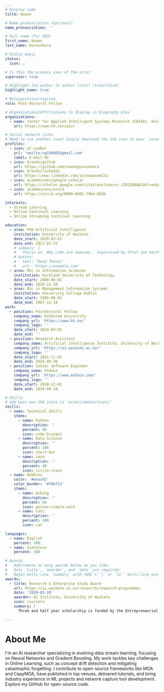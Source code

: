 ```yaml
---
# Display name
title: Nuwan

# Name pronunciation (optional)
name_pronunciation: ''

# Full name (for SEO)
first_name: Nuwan
last_name: Gunasekara

# Status emoji
status:
  icon: ☕️

# Is this the primary user of the site?
superuser: true

# Highlight the author in author lists? (true/false)
highlight_name: true

# Role/position/tagline
role: Post-doctoral Fellow

# Organizations/Affiliations to display in Biography blox
organizations:
  - name: Center for Applied Intelligent Systems Research (CAISR), Halmstad University
    url: https://www.hh.se/caisr

# Social network links
# Need to use another icon? Simply download the SVG icon to your `assets/media/icons/` folder.
profiles:
  - icon: at-symbol
    url: 'mailto:ng198002@gmail.com'
    label: E-mail Me
  - icon: brands/github
    url: https://github.com/nuwangunasekara
  - icon: brands/linkedin
    url: https://www.linkedin.com/in/nuwanamila
  - icon: academicons/google-scholar
    url: https://scholar.google.com/citations?user=c-i292IAAAAJ&hl=en&oi=ao
  - icon: academicons/orcid
    url: https://orcid.org/0000-0002-7964-6036

interests:
  - Stream Learning
  - Online Continual Learning
  - Online Streaming Continual Learning

education:
  - area: PhD Artificial Intelligence
    institution: University of Waikato
    date_start: 2020-03-01
    date_end: 2023-03-31
    # summary: |
    #   Thesis on _Why LLMs are awesome_. Supervised by [Prof Joe Smith](https://example.com). Presented papers at 5 IEEE conferences with the contributions being published in 2 Springer journals.
    # button:
    #   text: 'Read Thesis'
    #   url: 'https://example.com'
  - area: MSc in Information Sciences
    institution: Auckland University of Technology
    date_start: 2008-06-01
    date_end: 2010-12-10
  - area: BSc in Management Information Systems
    institution: University College Dublin
    date_start: 2005-08-01
    date_end: 2007-12-10
work:
  - position: Postdoctoral Fellow
    company_name: Halmstad University
    company_url: 'https://www.hh.se/'
    company_logo: ''
    date_start: 2024-09-01
    date_end: ''
  - position: Research Assistant
    company_name: Artificial Intelligence Institute, University of Waikato
    company_url: 'https://ai.waikato.ac.nz/'
    company_logo: ''
    date_start: 2021-11-01
    date_end: 2024-08-30
  - position: Senior Software Engineer
    company_name: Endace
    company_url: 'https://www.endace.com/'
    company_logo: ''
    date_start: 2010-12-01
    date_end: 2019-08-10

# Skills
# Add your own SVG icons to `assets/media/icons/`
skills:
  - name: Technical Skills
    items:
      - name: Python
        description: ''
        percent: 80
        icon: code-bracket
      - name: Data Science
        description: ''
        percent: 100
        icon: chart-bar
      - name: Java
        description: ''
        percent: 40
        icon: circle-stack
  - name: Hobbies
    color: '#eeac02'
    color_border: '#f0bf23'
    items:
      - name: Hiking
        description: ''
        percent: 60
        icon: person-simple-walk
      - name: Cats
        description: ''
        percent: 100
        icon: cat

languages:
  - name: English
    percent: 100
  - name: Sinhalese
    percent: 100

# Awards.
#   Add/remove as many awards below as you like.
#   Only `title`, `awarder`, and `date` are required.
#   Begin multi-line `summary` with YAML's `|` or `|2-` multi-line prefix and indent 2 spaces below.
awards:
  - title: Research & Enterprise Study Award
    url: https://ai.waikato.ac.nz/research/research-programmes
    date: '2020-03-10'
    awarder: AI Institute, University of Waikato
    icon: coursera
    summary: |
      Three and half year scholarship is funded by the Entrepreneurial Universities - Real time analytics for Big Data project at AI Institute, University of Waikato.

---
```


# About Me

I'm an AI researcher specializing in evolving data stream learning, focusing on Neural Networks and Gradient Boosting. My work tackles key challenges in Online Learning, such as concept drift detection and mitigating catastrophic forgetting. I contribute to open-source frameworks like MOA and CapyMOA, have published in top venues, delivered tutorials, and bring industry experience in ML projects and network capture tool development. Explore my GitHub for open-source code.
